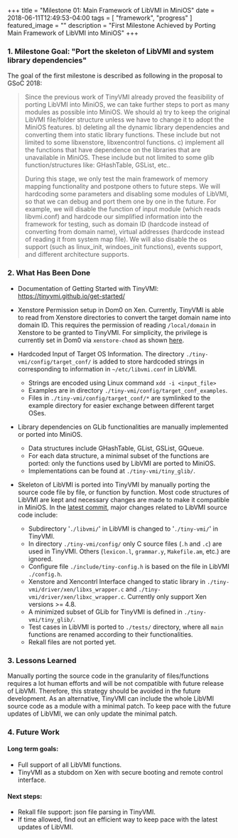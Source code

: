 +++
title =  "Milestone 01: Main Framework of LibVMI in MiniOS"
date = 2018-06-11T12:49:53-04:00
tags = [ "framework", "progress" ]
featured_image = ""
description = "First Milestone Achieved by Porting Main Framework of LibVMI into MiniOS"
+++


### 1. Milestone Goal: "Port the skeleton of LibVMI and system library dependencies"
The goal of the first milestone is described as following in the proposal to GSoC 2018:

> Since the previous work of TinyVMI already proved the feasibility of porting LibVMI into MiniOS, we can take further steps to port as many modules as possible into MiniOS. We should a) try to keep the original LibVMI file/folder structure unless we have to change it to adopt the MiniOS features. b) deleting all the dynamic library dependencies and converting them into static library functions. These include but not limited to some libxenstore, libxencontrol functions. c) implement all the functions that have dependence on the libraries that are unavailable in MiniOS. These include but not limited to some glib function/structures like: GHashTable, GSList, etc..
> 
> During this stage, we only test the main framework of memory mapping functionality and postpone others to future steps. We will hardcoding some parameters and disabling some modules of LibVMI, so that we can debug and port them one by one in the future. For example, we will disable the function of input module (which reads libvmi.conf) and hardcode our simplified information into the framework for testing, such as domain ID (hardcode instead of converting from domain name), virtual addresses (hardcode instead of reading it from system map file). We will also disable the os support (such as linux_init, windoes_init functions), events support, and different architecture supports. 


### 2. What Has Been Done

- Documentation of Getting Started with TinyVMI: https://tinyvmi.github.io/get-started/

- Xenstore Permission setup in Dom0 on Xen. Currently, TinyVMI is able to read from Xenstore directories to convert the target domain name into domain ID. This requires the permission of reading ``/local/domain`` in Xenstore to be granted to TinyVMI. For simplicity, the privilege is currently set in Dom0 via ``xenstore-chmod`` as shown [here](https://tinyvmi.github.io/get-started/run-tinyvmi/).  

- Hardcoded Input of Target OS Information. The directory ``./tiny-vmi/config/target_conf/`` is added to store hardcoded strings in corresponding to information in ``~/etc/libvmi.conf`` in LibVMI.
    * Strings are encoded using Linux command ``xdd -i <input_file>``
    * Examples are in directory ``./tiny-vmi/config/target_conf_examples``. 
    * Files in ``./tiny-vmi/config/target_conf/*`` are symlinked to the example directory for easier exchange between different target OSes.

- Library dependencies on GLib functionalities are manually implemented or ported into MiniOS. 
    * Data structures include GHashTable, GList, GSList, GQueue. 
    * For each data structure, a minimal subset of the functions are ported: only the functions used by LibVMI are ported to MiniOS. 
    * Implementations can be found at ``./tiny-vmi/tiny_glib/``.

- Skeleton of LibVMI is ported into TinyVMI by manually porting the source code file by file, or function by function. Most code structures of LibVMI are kept and necessary changes are made to make it compatible in MiniOS. In the [latest commit](https://github.com/tinyvmi/tinyvmi/commit/a317bdf72e006cd31612088c676e838d9dcb963e), major changes related to LibVMI source code include:

    * Subdirectory '``./libvmi/``' in LibVMI is changed to '``./tiny-vmi/``' in TinyVMI.
    * In directory ``./tiny-vmi/config/`` only C source files (``.h`` and ``.c``) are used in TinyVMI. Others (``lexicon.l``, ``grammar.y``, ``Makefile.am``, etc.) are ignored.
    * Configure file ``./include/tiny-config.h`` is based on the file in LibVMI ``./config.h``.
    * Xenstore and Xencontrl Interface changed to static library in ``./tiny-vmi/driver/xen/libxs_wrapper.c`` and ``./tiny-vmi/driver/xen/libxc_wrapper.c``. Currently only support Xen versions >= 4.8.
    * A minimized subset of GLib for TinyVMI is defined in ``./tiny-vmi/tiny_glib/``.
    * Test cases in LibVMI is ported to ``./tests/`` directory, where all ``main`` functions are renamed according to their functionalities.
    * Rekall files are not ported yet. 

### 3. Lessons Learned

Manually porting the source code in the granularity of files/functions requires a lot human efforts and will be not compatible with future release of LibVMI. Therefore, this strategy should be avoided in the future development. As an alternative, TinyVMI can include the whole LibVMI source code as a module with a minimal patch. To keep pace with the future updates of LibVMI, we can only update the minimal patch.

### 4. Future Work

#### Long term goals: 
- Full support of all LibVMI functions.
- TinyVMI as a stubdom on Xen with secure booting and remote control interface. 

#### Next steps: 
- Rekall file support: json file parsing in TinyVMI.
- If time allowed, find out an efficient way to keep pace with the latest updates of LibVMI.